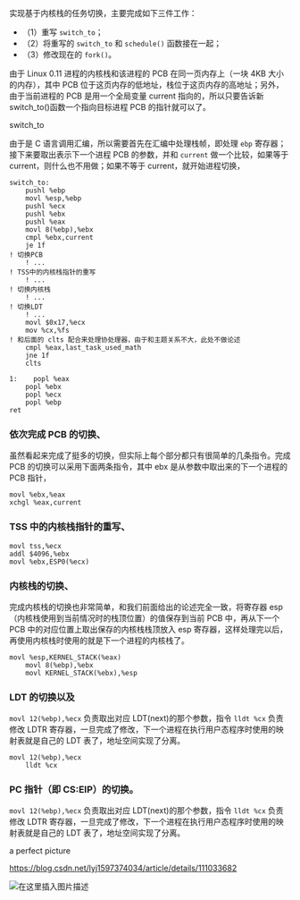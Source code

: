 实现基于内核栈的任务切换，主要完成如下三件工作：

- （1）重写 `switch_to`；
- （2）将重写的 `switch_to` 和 `schedule()` 函数接在一起；
- （3）修改现在的 `fork()`。



由于 Linux 0.11 进程的内核栈和该进程的 PCB 在同一页内存上（一块 4KB 大小的内存），其中 PCB 位于这页内存的低地址，栈位于这页内存的高地址；另外，由于当前进程的 PCB 是用一个全局变量 current 指向的，所以只要告诉新 switch_to()函数一个指向目标进程 PCB 的指针就可以了。





switch_to

由于是 C 语言调用汇编，所以需要首先在汇编中处理栈帧，即处理 `ebp` 寄存器；接下来要取出表示下一个进程 PCB 的参数，并和 `current` 做一个比较，如果等于 current，则什么也不用做；如果不等于 current，就开始进程切换，

```repl
switch_to:
    pushl %ebp
    movl %esp,%ebp
    pushl %ecx
    pushl %ebx
    pushl %eax
    movl 8(%ebp),%ebx
    cmpl %ebx,current
    je 1f
! 切换PCB
    ! ...
! TSS中的内核栈指针的重写
    ! ...
! 切换内核栈
    ! ...
! 切换LDT
    ! ...
    movl $0x17,%ecx
    mov %cx,%fs
! 和后面的 clts 配合来处理协处理器，由于和主题关系不大，此处不做论述
    cmpl %eax,last_task_used_math
    jne 1f
    clts

1:    popl %eax
    popl %ebx
    popl %ecx
    popl %ebp
ret
```

### 依次完成 PCB 的切换、

虽然看起来完成了挺多的切换，但实际上每个部分都只有很简单的几条指令。完成 PCB 的切换可以采用下面两条指令，其中 ebx 是从参数中取出来的下一个进程的 PCB 指针，

```
movl %ebx,%eax
xchgl %eax,current
```

### TSS 中的内核栈指针的重写、

```
movl tss,%ecx
addl $4096,%ebx
movl %ebx,ESP0(%ecx)
```

### 内核栈的切换、

完成内核栈的切换也非常简单，和我们前面给出的论述完全一致，将寄存器 esp（内核栈使用到当前情况时的栈顶位置）的值保存到当前 PCB 中，再从下一个 PCB 中的对应位置上取出保存的内核栈栈顶放入 esp 寄存器，这样处理完以后，再使用内核栈时使用的就是下一个进程的内核栈了。

```
movl %esp,KERNEL_STACK(%eax)
	movl 8(%ebp),%ebx
	movl KERNEL_STACK(%ebx),%esp
```



### LDT 的切换以及 

`movl 12(%ebp),%ecx` 负责取出对应 LDT(next)的那个参数，指令 `lldt %cx` 负责修改 LDTR 寄存器，一旦完成了修改，下一个进程在执行用户态程序时使用的映射表就是自己的 LDT 表了，地址空间实现了分离。

```
movl 12(%ebp),%ecx
	lldt %cx
```



### PC 指针（即 CS:EIP）的切换。

`movl 12(%ebp),%ecx` 负责取出对应 LDT(next)的那个参数，指令 `lldt %cx` 负责修改 LDTR 寄存器，一旦完成了修改，下一个进程在执行用户态程序时使用的映射表就是自己的 LDT 表了，地址空间实现了分离。



a perfect picture

https://blog.csdn.net/lyj1597374034/article/details/111033682

![在这里插入图片描述](https://img-blog.csdnimg.cn/20201212214552877.png?x-oss-process=image/watermark,type_ZmFuZ3poZW5naGVpdGk,shadow_10,text_aHR0cHM6Ly9ibG9nLmNzZG4ubmV0L2x5ajE1OTczNzQwMzQ=,size_16,color_FFFFFF,t_70)
